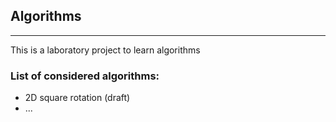 ## Algorithms

---

This is a laboratory project to learn algorithms

### List of considered algorithms:
- 2D square rotation (draft)
- ...
